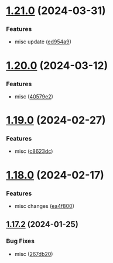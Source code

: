 # [1.21.0](https://github.com/aayushrathor/dotfiles/compare/v1.20.0...v1.21.0) (2024-03-31)


### Features

* misc update ([ed954a9](https://github.com/aayushrathor/dotfiles/commit/ed954a94591089bf55f5ed92c5fcf71013ff52fd))



# [1.20.0](https://github.com/aayushrathor/dotfiles/compare/v1.19.0...v1.20.0) (2024-03-12)


### Features

* misc ([40579e2](https://github.com/aayushrathor/dotfiles/commit/40579e2a1924db650a1c86d5415b8f1dc965a960))



# [1.19.0](https://github.com/aayushrathor/dotfiles/compare/v1.18.0...v1.19.0) (2024-02-27)


### Features

* misc ([c8623dc](https://github.com/aayushrathor/dotfiles/commit/c8623dcdd881f6c75433ebf016aa689f69c11821))



# [1.18.0](https://github.com/aayushrathor/dotfiles/compare/v1.17.2...v1.18.0) (2024-02-17)


### Features

* misc changes ([ea4f800](https://github.com/aayushrathor/dotfiles/commit/ea4f80007856343e68b029c538b4d28d2de6d24b))



## [1.17.2](https://github.com/aayushrathor/dotfiles/compare/v1.17.1...v1.17.2) (2024-01-25)


### Bug Fixes

* misc ([267db20](https://github.com/aayushrathor/dotfiles/commit/267db207e2f5d8be8cd45db29d8706784ed509d0))




